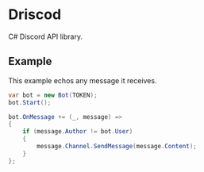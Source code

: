 # Driscod
 C# Discord API library.

## Example

This example echos any message it receives.

```cs
var bot = new Bot(TOKEN);
bot.Start();

bot.OnMessage += (_, message) =>
{
    if (message.Author != bot.User)
    {
        message.Channel.SendMessage(message.Content);
    }
};
```
